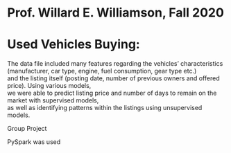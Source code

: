 # Prof. Willard E. Williamson, Fall 2020
# Used Vehicles Buying:

The data file included many features regarding the vehicles’ characteristics (manufacturer, car type, engine, fuel consumption, gear type etc.) <br/>
and the listing itself (posting date, number of previous owners and offered price). Using various models, <br/>
we were able to predict listing price and number of days to remain on the market with supervised models, <br/>
as well as identifying patterns within the listings using unsupervised models. <br/>

Group Project <br/>

PySpark was used

